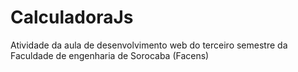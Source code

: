 # CalculadoraJs

Atividade da aula de desenvolvimento web do terceiro semestre da Faculdade de engenharia de Sorocaba (Facens)
